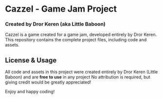 # Cazzel - Game Jam Project  
### Created by Dror Keren (aka Little Baboon)  

Cazzel is a game created for a game jam, developed entirely by Dror Keren. This repository contains the complete project files, including code and assets.  

## License & Usage
All code and assets in this project were created entirely by Dror Keren (Little Baboon) and are **free to use** in any project
No attribution is required, but giving credit would be greatly appreciated!

Enjoy and happy coding!
